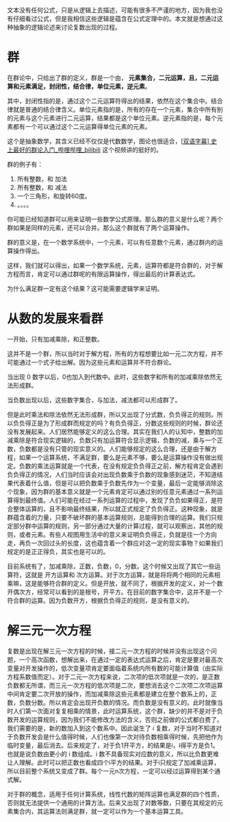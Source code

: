 文本没有任何公式，只是从逻辑上去描述，可能有很多不严谨的地方，因为我也没有仔细看过公式，但是我相信这些逻辑是蕴含在公式定理中的。本文就是想通过这种抽象的逻辑论述来讨论复数出现的过程。

# 群

在群论中，只给出了群的定义，群是一个由， **元素集合，二元运算，且，二元运算和元素满足，封闭性，结合律，单位元素，逆元素**。

其中，封闭性指的是，通过这个二元运算符得出的结果，依然在这个集合中。结合律就是普通的结合律含义。单位元素指的是，所有的存在一个元素，集合中所有别的元素与这个元素进行二元运算，结果都是这个单位元素。逆元素指的是，每个元素都有一个可以通过这个二元运算得单位元素的元素。

这个是抽象数学，其含义已经不仅仅是代数数学，图论也很适合，[[双语字幕\] 史上最好的群论入门_哔哩哔哩_bilibili](https://www.bilibili.com/video/BV1PM411g7o8/?spm_id_from=333.999.0.0) 这个视频讲的挺好的。

群的例子有：

1. 所有整数，和 加法
2. 所有整数，和 减法
3. 一个三角形，和旋转60度。
4. 。。。。

你可能已经知道群可以用来证明一些数学公式原理。那么群的意义是什么呢？两个群如果是同样的元素，还可以合并。那么这个群就有了两个运算操作。

群的意义是，在一个数学系统中，一个元素，可以有任意数个元素，通过群内的运算操作得出。

这样，我们就可以得出，如果一个数学系统，元素，运算符都是符合群的，对于解方程而言，肯定可以通过群呢的有限运算操作，得出最后的计算表达式。

为什么满足群一定有这个结果？这可能需要逻辑学来证明。

# 从数的发展来看群

一开始，只有加减乘除，和正整数。

这并不是一个群，所以当时对于解方程，所有的方程想要比如一元二次方程，并不可能通过一个式子给出解。因为这些元素和运算并不符合群论。



当出现 0 数字以后，0也加入到代数中。此时，这些数字和所有的加减乘除依然无法形成群。



当负数出现以后，这些数字集合，与加法，减法都可以形成群了。



但是此时乘法和除法依然无法形成群，所以又出现了分式数，负负得正的规则。所以负负得正是为了形成群而规定的吗？有负负得正，分数这些规则的时候，群论还没有发展起来。人们居然能够定义的这么合理。其实在我们人的认知中，整数的加减乘除是符合现实逻辑的，负数只有加运算符合显示逻辑，负数的减，乘与一个正数，负数都是没有只管的现实意义的。人们能够规定的这么合理，还是由于解方程，如果一个运算系统，不满足群，要么是元素不够，要么是运算操作没有做出规定。负数的乘法运算就是一个代表，在没有规定负负得正之前，解方程肯定会遇到负负得正的情况，人们当时应该会对出现负数乘于负数的现象感到迷茫，不知道结果代表着什么值，但是可以把负数乘于负数先作为一个变量，最后一定能够消除这个现象，因为群的基本意义就是一个元素肯定可以通过别的任意元素通过一系列运算得到最终值。人们可能在经过一系列运算的过程中，发现了负负如果得正，是符合整体运算的，且不影响最终结果，所以就正式规定了负负得正。这种现象，就是群蕴含着的力量，只要不破坏群的基本运算规则，总能得到合理的运算。我们只规定部分群中运算的规则，另一部分通过大量的计算过程，就可以观察出，其他的规则，或者元素。有些人视图用生活中的意义来证明负负得正，负就是往一个方向走，再负一次回过头的长度，这也蕴含着一个群应对这一定的现实事物？如果我们规定的是正正得负，其实也是可以的。



目前系统有了，加减乘除，正数，负数，0，分数。这个时候又出现了其它一些运算符，这就是 开方运算和 次方运算。对于次方运算，就是将将两个相同的元素相乘嘛，这是能够符合群的定义。但是开放，就不同了，根据开发的定义，对一个数开偶次方，经常可以看到的是根号，开平方。在目前的数字集合中，这并不是一个符合群的运算。因为负数开方，根据负负得正的规则，是没有意义的。



# 解三元一次方程

复数是出现在解三元一次方程的时候，接二元一次方程的时候并没有出现这个问题，一个高次函数，想解出来，在通过一定的表达式运算之后，肯定是要对最高次变量对开发操作的，低次变量项肯定要面临着系统内所有数的可能计算值（由实际方程系数值而定）。对于二元一次方程来说，二次项的低次项就是一次的，是正数负数都无所谓，而三元一次方程的低次项是二次，要想消去这个二次项二次项运算中间肯定要二次开放的操作，而加减乘除这些元素都是建立在整个数系上的，正数，负数分数。所以肯定会出现开负数的情况。而负数是没有意义的。此时就像当时人们第一次面对复复相乘的情景，此时运算系统，这个群，缺少的并不是对于负数开发的运算规则，因为我们不能修改方法的含义，否则之前做的公式都白费了。我们需要的是，新的数加入到这个数系中。因此诞生了 *i* 复数，对于当时不知道对于负数开发会是什么值得时候，人们也像第一次对待负数相乘得时候，先把他作为临时变量，最后消去。后来规定了，对于负1开平方，的结果是i，i得平方是负1。也就是说负数由更小的 i 数组成。i 数不具备现实对应数的意义，所以比负数更难让人理解。此时可以把正数也看成四个i平方的结果。对于i只规定了加减乘运算，所以目前整个系统又变成了群。每个一元n次方程，一定可以经过运算得到某个通式解。



对于群的概念，适用于任何计算系统，线性代数的矩阵运算也满足群的四个性质，否则就无法提供一个通用的计算方法。后来又出现了对数等数，只要在其规定的元素集合内，其运算法则满足群，就一定可以作为一个基本运算工具。

